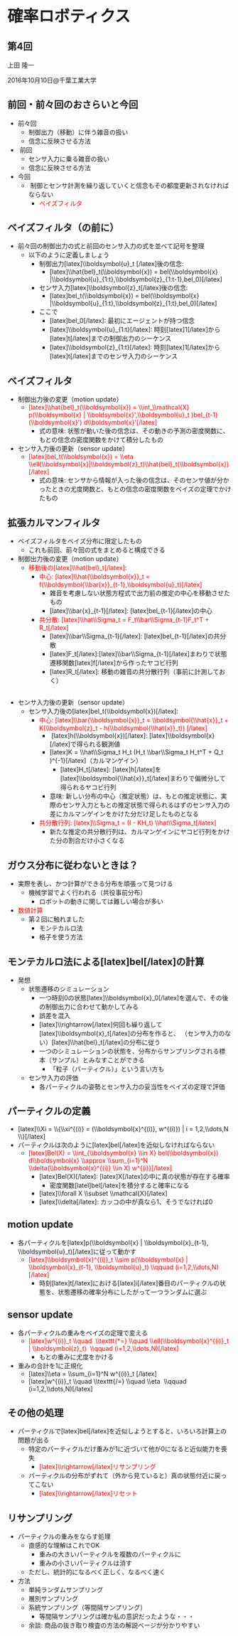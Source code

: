 <h1 style="font-size: 250%;">確率ロボティクス</h1>
<h2>第4回</h2>
上田 隆一

2016年10月10日\@千葉工業大学

<!--nextpage-->
<h2>前回・前々回のおさらいと今回</h2>
<ul>
 	<li>前々回
<ul>
 	<li>制御出力（移動）に伴う雑音の扱い</li>
 	<li>信念に反映させる方法</li>
</ul>
</li>
 	<li> 前回
<ul>
 	<li>センサ入力に乗る雑音の扱い</li>
 	<li>信念に反映させる方法</li>
</ul>
</li>
 	<li>今回
<ul>
 	<li> 制御とセンサ計測を繰り返していくと信念もその都度更新されなければならない
<ul>
 	<li><span style="color: #ff0000;">ベイズフィルタ</span></li>
</ul>
</li>
</ul>
</li>
</ul>
<h2><!--nextpage--></h2>
<h2>ベイズフィルタ（の前に）</h2>
<ul>
 	<li>前々回の制御出力の式と前回のセンサ入力の式を並べて記号を整理
<ul>
 	<li>以下のように定義しましょう
<ul>
 	<li>制御出力[latex]\\boldsymbol{u}_t [/latex]後の信念:
<ul>
 	<li>[latex]\\hat{bel}_t(\\boldsymbol{x}) = bel(\\boldsymbol{x} |\\boldsymbol{u}_{1:t},\\boldsymbol{z}_{1:t-1},bel_0)[/latex]</li>
</ul>
</li>
 	<li>センサ入力[latex]\\boldsymbol{z}_t[/latex]後の信念:
<ul>
 	<li>[latex]bel_t(\\boldsymbol{x}) = bel(\\boldsymbol{x} |\\boldsymbol{u}_{1:t},\\boldsymbol{z}_{1:t},bel_0)[/latex]</li>
</ul>
</li>
 	<li>ここで
<ul>
 	<li>[latex]bel_0[/latex]: 最初にエージェントが持つ信念</li>
 	<li>[latex]\\boldsymbol{u}_{1:t}[/latex]: 時刻[latex]1[/latex]から[latex]t[/latex]までの制御出力のシーケンス</li>
 	<li>[latex]\\boldsymbol{z}_{1:t}[/latex]: 時刻[latex]1[/latex]から[latex]t[/latex]までのセンサ入力のシーケンス</li>
</ul>
</li>
</ul>
</li>
</ul>
</li>
</ul>
<h2><!--nextpage--></h2>
<h2>ベイズフィルタ</h2>
<ul>
 	<li>制御出力後の変更（motion update）
<ul>
 	<li><span style="color: #ff0000;">[latex]\\hat{bel}_t(\\boldsymbol{x}) = \\int_\\mathcal{X} p(\\boldsymbol{x} | \\boldsymbol{x}',\\boldsymbol{u}_t )bel_{t-1}(\\boldsymbol{x}') d\\boldsymbol{x}'[/latex]</span>
<ul>
 	<li>式の意味: 状態が動いた後の信念は、その動きの予測の密度関数に、もとの信念の密度関数をかけて積分したもの</li>
</ul>
</li>
</ul>
</li>
 	<li>センサ入力後の更新（sensor update）
<ul>
 	<li><span style="color: #ff0000;">[latex]bel_t(\\boldsymbol{x}) = \\eta \\ell(\\boldsymbol{x}|\\boldsymbol{z}_t)\\hat{bel}_t(\\boldsymbol{x})[/latex]</span>
<ul>
 	<li>式の意味: センサから情報が入った後の信念は、そのセンサ値が分かったときの尤度関数と、もとの信念の密度関数をベイズの定理でかけたもの</li>
</ul>
</li>
</ul>
</li>
</ul>
<h2><!--nextpage--></h2>
<h2>拡張カルマンフィルタ</h2>
<ul>
 	<li>ベイズフィルタをベイズ分布に限定したもの
<ul>
 	<li>これも前回、前々回の式をまとめると構成できる</li>
</ul>
</li>
 	<li>制御出力後の変更（motion update）
<ul>
 	<li><span style="color: #ff0000;">移動後の[latex]\\hat{bel}_t[/latex]</span>:
<ul>
 	<li><span style="color: #ff0000;">中心: [latex]\\hat{\\boldsymbol{x}}_t = f(\\boldsymbol{\\bar{x}}_{t-1},\\boldsymbol{u}_t)[/latex]</span>
<ul>
 	<li>雑音を考慮しない状態方程式で出力前の推定の中心を移動させたもの</li>
 	<li>[latex]\\bar{x}_{t-1}[/latex]: [latex]bel_{t-1}[/latex]の中心</li>
</ul>
</li>
 	<li><span style="color: #ff0000;">共分散: [latex]\\hat\\Sigma_t = F_t\\bar\\Sigma_{t-1}F_t^T + R_t[/latex]</span>
<ul>
 	<li>[latex]\\bar\\Sigma_{t-1}[/latex]: [latex]bel_{t-1}[/latex]の共分散</li>
 	<li>[latex]F_t[/latex]:[latex]\\bar\\Sigma_{t-1}[/latex]まわりで状態遷移関数[latex]f[/latex]から作ったヤコビ行列</li>
 	<li>[latex]R_t[/latex]: 移動の雑音の共分散行列（事前に計測しておく）</li>
</ul>
</li>
</ul>
</li>
</ul>
</li>
</ul>
<h2><!--nextpage--></h2>
<ul>
 	<li>センサ入力後の更新（sensor update）
<ul>
 	<li>センサ入力後の[latex]bel_t(\\boldsymbol{x})[/latex]:
<ul>
 	<li><span style="color: #ff0000;">中心: [latex]\\bar{\\boldsymbol{x}}_t = \\boldsymbol{\\hat{x}}_t + K(\\boldsymbol{z}_t - h(\\boldsymbol{\\hat{x}}_t)) [/latex]</span>
<ul>
 	<li> [latex]h(\\boldsymbol{x})[/latex]: [latex]\\boldsymbol{x}[/latex]で得られる観測値</li>
 	<li>[latex]K = \\hat\\Sigma_t H_t (H_t \\bar\\Sigma_t H_t^T + Q_t )^{-1}[/latex]（カルマンゲイン）
<ul>
 	<li>[latex]H_t[/latex]: [latex]h[/latex]を[latex]\\boldsymbol{\\hat{x}}_t[/latex]まわりで偏微分して得られるヤコビ行列</li>
</ul>
</li>
 	<li>意味: 新しい分布の中心（推定状態）は、もとの推定状態に、実際のセンサ入力ともとの推定状態で得られるはずのセンサ入力の差にカルマンゲインをかけた分だけ足したものとなる</li>
</ul>
</li>
 	<li><span style="color: #ff0000;">共分散行列: [latex]\\Sigma_t = (I - KH_t) \\hat\\Sigma_t[/latex]</span>
<ul>
 	<li>新たな推定の共分散行列は、カルマンゲインにヤコビ行列をかけた分の割合だけ小さくなる</li>
</ul>
</li>
</ul>
</li>
</ul>
</li>
</ul>
<h2><!--nextpage--></h2>
<h2>ガウス分布に従わないときは？</h2>
<ul>
 	<li>実際を表し、かつ計算ができる分布を頑張って見つける
<ul>
 	<li>機械学習でよく行われる（共役事前分布）
<ul>
 	<li>ロボットの動きに関しては難しい場合が多い</li>
</ul>
</li>
</ul>
</li>
 	<li><span style="color: #ff0000;">数値計算</span>
<ul>
 	<li>第２回に触れました
<ul>
 	<li>モンテカルロ法</li>
 	<li>格子を使う方法</li>
</ul>
</li>
</ul>
</li>
</ul>
<h2><!--nextpage--></h2>
<h2>モンテカルロ法による[latex]bel[/latex]の計算</h2>
<ul>
 	<li>発想
<ul>
 	<li>状態遷移のシミュレーション
<ul>
 	<li>一つ時刻0の状態[latex]\\boldsymbol{x}_0[/latex]を選んで、その後の制御出力に合わせて動かしてみる</li>
 	<li>誤差を混入</li>
 	<li>[latex]\\rightarrow[/latex]何回も繰り返して[latex]\\boldsymbol{x}_t[/latex]の分布を作ると、
（センサ入力のない）[latex]\\hat{bel}_t[/latex]の分布に従う</li>
 	<li>一つのシミュレーションの状態を、分布からサンプリングされる標本（サンプル）とみなすことができる
<ul>
 	<li>「粒子（パーティクル）」という言い方も</li>
</ul>
</li>
</ul>
</li>
 	<li>センサ入力の評価
<ul>
 	<li>各パーティクルの姿勢とセンサ入力の妥当性をベイズの定理で評価</li>
</ul>
</li>
</ul>
</li>
</ul>
<h2><!--nextpage--></h2>
<h2>パーティクルの定義</h2>
<ul>
 	<li>[latex]\\Xi = \\{\\xi^{(i)} = (\\boldsymbol{x}^{(i)}, w^{(i)}) | i = 1,2,\\dots,N \\}[/latex]</li>
 	<li>パーティクルは次のように[latex]bel[/latex]を近似しなければならない
<ul>
 	<li><span style="color: #ff0000;">[latex]Bel(X) = \\int_{\\boldsymbol{x} \\in X} bel(\\boldsymbol{x}) d\\boldsymbol{x} \\approx \\sum_{i=1}^N \\delta(\\boldsymbol{x}^{(i)} \\in X) w^{(i)}[/latex]</span>
<ul>
 	<li>[latex]Bel(X)[/latex]: [latex]X[/latex]の中に真の状態が存在する確率
<ul>
 	<li>密度関数[latel]bel[/latex]を積分すると確率になる</li>
</ul>
</li>
 	<li>[latex]\\forall X \\subset \\mathcal{X}[/latex]</li>
 	<li>[latex]\\delta[/latex]: カッコの中が真なら1、そうでなければ0</li>
</ul>
</li>
</ul>
</li>
</ul>
<h2><!--nextpage--></h2>
<h2>motion update</h2>
<ul>
 	<li>各パーティクルを[latex]p(\\boldsymbol{x} | \\boldsymbol{x}_{t-1}, \\boldsymbol{u}_t)[/latex]に従って動かす
<ul>
 	<li><span style="color: #ff0000;">[latex]\\boldsymbol{x}^{(i)}_t \\sim p(\\boldsymbol{x} | \\boldsymbol{x}_{t-1}, \\boldsymbol{u}_t) \\qquad (i=1,2,\\dots,N)[/latex]</span>
<ul>
 	<li>時刻[latex]t[/latex]における[latex]i[/latex]番目のパーティクルの状態を、状態遷移の確率分布にしたがって一つランダムに選ぶ</li>
</ul>
</li>
</ul>
</li>
</ul>
<h2><!--nextpage--></h2>
<h2>sensor update</h2>
<ul>
 	<li>各パーティクルの重みをベイズの定理で変える
<ul>
 	<li><span style="color: #ff0000;">[latex]w^{(i)}_t \\quad  \\texttt{*=} \\quad \\ell(\\boldsymbol{x}^{(i)}_t | \\boldsymbol{z}_t)  \\qquad (i=1,2,\\dots,N)[/latex]</span>
<ul>
 	<li>もとの重みに尤度をかける</li>
</ul>
</li>
</ul>
</li>
 	<li>重みの合計を1に正規化
<ul>
 	<li>[latex]\\eta = \\sum_{i=1}^N w^{(i)}_t [/latex]</li>
 	<li>[latex]w^{(i)}_t \\quad \\texttt{/=} \\quad \\eta  \\qquad (i=1,2,\\dots,N)[/latex]</li>
</ul>
</li>
</ul>
<h2><!--nextpage--></h2>
<h2>その他の処理</h2>
<ul>
 	<li>パーティクルで[latex]bel[/latex]を近似しようとすると、いろいろ計算上の問題が出る
<ul>
 	<li>特定のパーティクルだけ重みが1に近づいて他が0になると近似能力を喪失
<ul>
 	<li><span style="color: #ff0000;">[latex]\\rightarrow[/latex]リサンプリング</span></li>
</ul>
</li>
 	<li>パーティクルの分布がずれて（外から見ていると）真の状態付近に戻ってこない
<ul>
 	<li><span style="color: #ff0000;">[latex]\\rightarrow[/latex]リセット</span></li>
</ul>
</li>
</ul>
</li>
</ul>
<h2><!--nextpage--></h2>
<h2>リサンプリング</h2>
<ul>
 	<li>パーティクルの重みをならす処理
<ul>
 	<li>直感的な理解はこれでOK
<ul>
 	<li>重みの大きいパーティクルを複数のパーティクルに</li>
 	<li>重みの小さいパーティクルは消す</li>
</ul>
</li>
 	<li>ただし、統計的になるべく正しく、なるべく速く</li>
</ul>
</li>
 	<li>方法
<ul>
 	<li>単純ランダムサンプリング</li>
 	<li>層別サンプリング</li>
 	<li>系統サンプリング（等間隔サンプリング）
<ul>
 	<li>等間隔サンプリングは確か私の意訳だったような・・・</li>
</ul>
</li>
 	<li>余談: 商品の抜き取り検査の方法の解説ページが分かりやすい</li>
</ul>
</li>
</ul>
